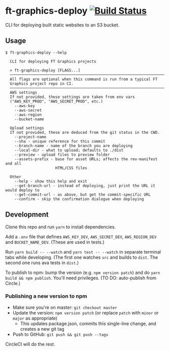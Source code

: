 # ft-graphics-deploy [![Build Status][circle-image]][circle-url]

CLI for deploying built static websites to an S3 bucket.

## Usage

```
$ ft-graphics-deploy --help

  CLI for deploying FT Graphics projects

  > ft-graphics-deploy [FLAGS...]
  ────────────────────────────────────────────────────────────────────
  All flags are optional when this command is run from a typical FT
  Graphics project repo in CI.
  ────────────────────────────────────────────────────────────────────
  AWS settings
  If not provided, these settings are taken from env vars
  ("AWS_KEY_PROD", "AWS_SECRET_PROD", etc.)
    --aws-key
    --aws-secret
    --aws-region
    --bucket-name

  Upload settings
  If not provided, these are deduced from the git status in the CWD.
    --project-name
    --sha - unique reference for this commit
    --branch-name - name of the branch you are deploying
    --local-dir - what to upload; defaults to ./dist
    --preview - upload files to preview folder
    --assets-prefix - base for asset URLs; affects the rev-manifest and all
                      HTML/CSS files

  Other
    --help - show this help and exit
    --get-branch-url - instead of deploying, just print the URL it would deploy to
    --get-commit-url - as above, but get the commit-specific URL
    --confirm - skip the confirmation dialogue when deploying
```

## Development

Clone this repo and run `yarn` to install dependencies.

Add a `.env` file that defines `AWS_KEY_DEV`, `AWS_SECRET_DEV`, `AWS_REGION_DEV` and `BUCKET_NAME_DEV`. (These are used in tests.)

Run `yarn build -- --watch` and `yarn test -- --watch` in separate terminal tabs while developing. (The first one watches `src` and builds to `dist`. The second one runs ava tests in `dist`.)

To publish to npm: bump the version (e.g. `npm version patch`) and do `yarn build && npm publish`. You'll need privileges. (TO DO: auto-publish from Circle.)

<!-- badge URLs -->
[circle-url]: https://circleci.com/gh/ft-interactive/ft-graphics-deploy
[circle-image]: https://circleci.com/gh/ft-interactive/ft-graphics-deploy.svg?style=svg

### Publishing a new version to npm

- Make sure you're on master: `git checkout master`
- Update the version: `npm version patch` (or replace `patch` with `minor` or `major` as appropriate)
  - This updates package.json, commits this single-line change, and creates a new git tag
- Push to GitHub: `git push && git push --tags`

CircleCI will do the rest.
